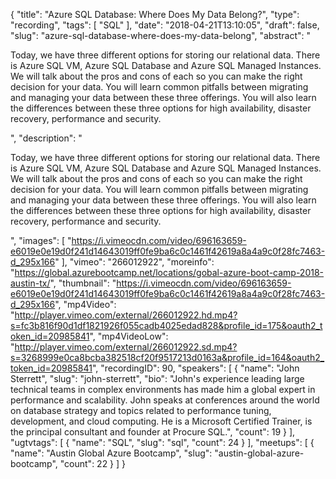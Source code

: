 {
  "title": "Azure SQL Database: Where Does My Data Belong?",
  "type": "recording",
  "tags": [
    "SQL"
  ],
  "date": "2018-04-21T13:10:05",
  "draft": false,
  "slug": "azure-sql-database-where-does-my-data-belong",
  "abstract": "<p>Today, we have three different options for storing our relational data. There is Azure SQL VM, Azure SQL Database and Azure SQL Managed Instances.  We will talk about the pros and cons of each so you can make the right decision for your data.  You will learn common pitfalls between migrating and managing your data between these three offerings.  You will also learn the differences between these three options for high availability, disaster recovery, performance and security.</p>",
  "description": "<p>Today, we have three different options for storing our relational data. There is Azure SQL VM, Azure SQL Database and Azure SQL Managed Instances.  We will talk about the pros and cons of each so you can make the right decision for your data.  You will learn common pitfalls between migrating and managing your data between these three offerings.  You will also learn the differences between these three options for high availability, disaster recovery, performance and security.</p>",
  "images": [
    "https://i.vimeocdn.com/video/696163659-e6019e0e19d0f241d14643019ff0fe9ba6c0c1461f42619a8a4a9c0f28fc7463-d_295x166"
  ],
  "vimeo": "266012922",
  "moreinfo": "https://global.azurebootcamp.net/locations/gobal-azure-boot-camp-2018-austin-tx/",
  "thumbnail": "https://i.vimeocdn.com/video/696163659-e6019e0e19d0f241d14643019ff0fe9ba6c0c1461f42619a8a4a9c0f28fc7463-d_295x166",
  "mp4Video": "http://player.vimeo.com/external/266012922.hd.mp4?s=fc3b816f90d1df1821926f055cadb4025edad828&profile_id=175&oauth2_token_id=20985841",
  "mp4VideoLow": "http://player.vimeo.com/external/266012922.sd.mp4?s=3268999e0ca8bcba382518cf20f9517213d0163a&profile_id=164&oauth2_token_id=20985841",
  "recordingID": 90,
  "speakers": [
    {
      "name": "John Sterrett",
      "slug": "john-sterrett",
      "bio": "John's experience leading large technical teams in complex environments has made him a global expert in performance and scalability. John speaks at conferences around the world on database strategy and topics related to performance tuning, development, and cloud computing. He is a Microsoft Certified Trainer, is the principal consultant and founder at Procure SQL.",
      "count": 19
    }
  ],
  "ugtvtags": [
    {
      "name": "SQL",
      "slug": "sql",
      "count": 24
    }
  ],
  "meetups": [
    {
      "name": "Austin Global Azure Bootcamp",
      "slug": "austin-global-azure-bootcamp",
      "count": 22
    }
  ]
}